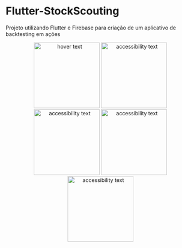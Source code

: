 # Flutter-StockScouting


Projeto utilizando Flutter e Firebase para criação de um aplicativo de backtesting em ações

<p align="center">
  <img src="https://cdn.discordapp.com/attachments/919779048849293383/930176133310328892/unnamed.webp" width="175" title="hover text">
  <img src="https://cdn.discordapp.com/attachments/919779048849293383/930176133511676025/unnamed_1.webp" width="175" alt="accessibility text">
  <img src="https://cdn.discordapp.com/attachments/919779048849293383/930176133729767484/unnamed_2.webp" width="175" alt="accessibility text">
  <img src="https://cdn.discordapp.com/attachments/919779048849293383/930176133981405234/unnamed_3.webp" width="175" alt="accessibility text">
  <img src="https://cdn.discordapp.com/attachments/919779048849293383/930176339489746974/unknown.png" width="175" alt="accessibility text">
</p>
